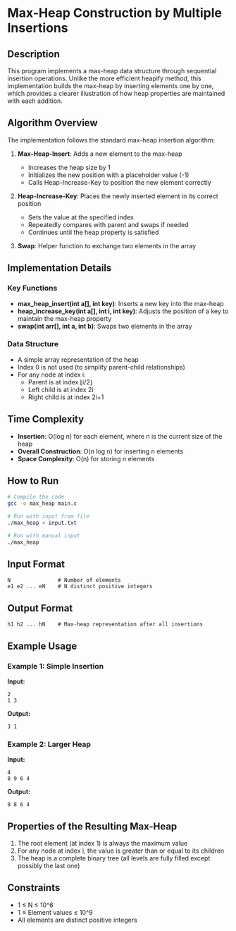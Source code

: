 # Max-Heap Construction by Multiple Insertions

## Description
This program implements a max-heap data structure through sequential insertion operations. Unlike the more efficient heapify method, this implementation builds the max-heap by inserting elements one by one, which provides a clearer illustration of how heap properties are maintained with each addition.

## Algorithm Overview
The implementation follows the standard max-heap insertion algorithm:

1. **Max-Heap-Insert**: Adds a new element to the max-heap
   - Increases the heap size by 1
   - Initializes the new position with a placeholder value (-1)
   - Calls Heap-Increase-Key to position the new element correctly

2. **Heap-Increase-Key**: Places the newly inserted element in its correct position
   - Sets the value at the specified index
   - Repeatedly compares with parent and swaps if needed
   - Continues until the heap property is satisfied

3. **Swap**: Helper function to exchange two elements in the array

## Implementation Details

### Key Functions
- **max_heap_insert(int a[], int key)**: Inserts a new key into the max-heap
- **heap_increase_key(int a[], int i, int key)**: Adjusts the position of a key to maintain the max-heap property
- **swap(int arr[], int a, int b)**: Swaps two elements in the array

### Data Structure
- A simple array representation of the heap
- Index 0 is not used (to simplify parent-child relationships)
- For any node at index i:
  - Parent is at index ⌊i/2⌋
  - Left child is at index 2i
  - Right child is at index 2i+1

## Time Complexity
- **Insertion**: O(log n) for each element, where n is the current size of the heap
- **Overall Construction**: O(n log n) for inserting n elements
- **Space Complexity**: O(n) for storing n elements

## How to Run
```bash
# Compile the code
gcc -o max_heap main.c

# Run with input from file
./max_heap < input.txt

# Run with manual input
./max_heap
```

## Input Format
```
N               # Number of elements
e1 e2 ... eN    # N distinct positive integers
```

## Output Format
```
h1 h2 ... hN    # Max-heap representation after all insertions
```

## Example Usage

### Example 1: Simple Insertion
**Input:**
```
2
1 3
```

**Output:**
```
3 1
```

### Example 2: Larger Heap
**Input:**
```
4
8 9 6 4
```

**Output:**
```
9 8 6 4
```

## Properties of the Resulting Max-Heap
1. The root element (at index 1) is always the maximum value
2. For any node at index i, the value is greater than or equal to its children
3. The heap is a complete binary tree (all levels are fully filled except possibly the last one)

## Constraints
- 1 ≤ N ≤ 10^6
- 1 ≤ Element values ≤ 10^9
- All elements are distinct positive integers
